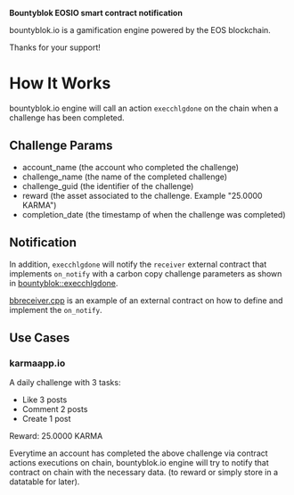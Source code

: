 **Bountyblok EOSIO smart contract notification**

bountyblok.io is a gamification engine powered by the EOS blockchain.

Thanks for your support! 

# How It Works

bountyblok.io engine will call an action `execchlgdone` on the chain when a challenge has been completed.

## Challenge Params

- account_name (the account who completed the challenge)
- challenge_name (the name of the completed challenge)
- challenge_guid (the identifier of the challenge)
- reward (the asset associated to the challenge. Example "25.0000 KARMA")
- completion_date (the timestamp of when the challenge was completed)

## Notification

In addition, `execchlgdone` will notify the `receiver` external contract that implements `on_notify` with a carbon copy challenge parameters as shown in [bountyblok::execchlgdone](https://github.com/bountyblok/bountyblok-eos-contract/blob/master/bountyblok.cpp#L18).

[bbreceiver.cpp](https://github.com/bountyblok/bountyblok-eos-contract/blob/master/bbreceiver.cpp) is an example of an external contract on how to define and implement the `on_notify`.

## Use Cases

### karmaapp.io

A daily challenge with 3 tasks:

- Like 3 posts
- Comment 2 posts
- Create 1 post

Reward: 25.0000 KARMA

Everytime an account has completed the above challenge via contract actions executions on chain, bountyblok.io engine will try to notify that contract on chain with the necessary data. (to reward or simply store in a datatable for later).



